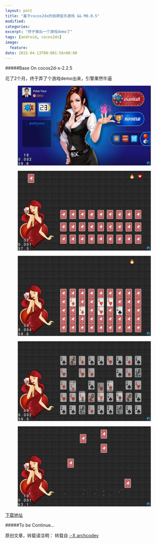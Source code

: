 ```yaml
---
layout: post
title: "基于cocos2dx的纸牌音乐游戏 && M0.0.5"
modified:
categories: 
excerpt: "终于做出一个游戏demo了"
tags: [android, cocos2dx]
image:
  feature:
date: 2015-04-13T00:001:56+08:00
---
```

#####Base On cocos2d-x-2.2.5

花了2个月，终于弄了个游戏demo出来，引擎果然牛逼

<figure>
	<a href="/images/2015/04/01.png"><img src="/images/2015/04/01.png"></a>
</figure>

<figure>
	<a href="/images/2015/04/02.png"><img src="/images/2015/04/02.png"></a>
</figure>

<figure>
	<a href="/images/2015/04/03.png"><img src="/images/2015/04/03.png"></a>
</figure>

<figure>
	<a href="/images/2015/04/04.png"><img src="/images/2015/04/04.png"></a>
</figure>

<figure>
	<a href="/images/2015/04/05.png"><img src="/images/2015/04/05.png"></a>
</figure>

[下载地址](http://archcodev.com/attachment/PokerMan.apk)

#####To be Continue…

原创文章，转载请注明： 转载自 <a href="http://archcodev.com">:-X archcodev</a>